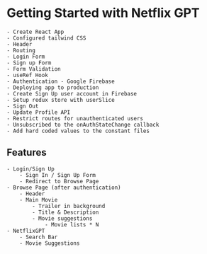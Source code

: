 # Getting Started with Netflix GPT
    - Create React App
    - Configured tailwind CSS
    - Header
    - Routing
    - Login Form
    - Sign up Form
    - Form Validation
    - useRef Hook
    - Authentication - Google Firebase
    - Deploying app to production
    - Create Sign Up user account in Firebase
    - Setup redux store with userSlice
    - Sign Out
    - Update Profile API
    - Restrict routes for unauthenticated users
    - Unsubscribed to the onAuthStateChange callback
    - Add hard coded values to the constant files

## Features
    - Login/Sign Up
        - Sign In / Sign Up Form
        - Redirect to Browse Page
    - Browse Page (after authentication)
        - Header
        - Main Movie
            - Trailer in background
            - Title & Description
            - Movie suggestions
                - Movie lists * N
    - NetflixGPT
        - Search Bar
        - Movie Suggestions
